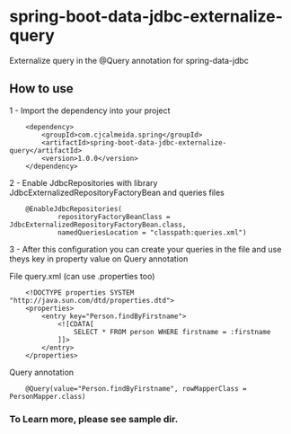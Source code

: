 # spring-boot-data-jdbc-externalize-query
Externalize query in the @Query annotation for spring-data-jdbc


## How to use
1 - Import the dependency into your project
````
    <dependency>
        <groupId>com.cjcalmeida.spring</groupId>
        <artifactId>spring-boot-data-jdbc-externalize-query</artifactId>
        <version>1.0.0</version>
    </dependency>
````

2 - Enable JdbcRepositories with library JdbcExternalizedRepositoryFactoryBean and queries files
````
    @EnableJdbcRepositories(
    		repositoryFactoryBeanClass = JdbcExternalizedRepositoryFactoryBean.class,
    		namedQueriesLocation = "classpath:queries.xml")
````

3 - After this configuration you can create your queries in the file and
    use theys key in property value on Query annotation

File query.xml (can use .properties too)
````
    <!DOCTYPE properties SYSTEM "http://java.sun.com/dtd/properties.dtd">
    <properties>
        <entry key="Person.findByFirstname">
            <![CDATA[
                SELECT * FROM person WHERE firstname = :firstname
            ]]>
        </entry>
    </properties>
````

Query annotation
````
    @Query(value="Person.findByFirstname", rowMapperClass = PersonMapper.class)
````

### To Learn more, please see sample dir.

